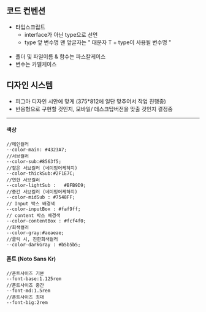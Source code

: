 ## 코드 컨벤션
    
- 타입스크립트
    - interface가 아닌 type으로 선언
    - type 앞 변수명 맨 앞글자는 " 대문자 T + type이 사용될 변수명 "
    <br/>
- 폴더 및 파일이름 & 함수는 파스칼케이스
- 변수는 카멜케이스




## 디자인 시스템

- 피그마 디자인 시안에 맞게 (375*812에 일단 맞추어서 작업 진행중) 
- 반응형으로 구현할 것인지, 모바일/ 데스크탑버전을 맞출 것인지 결정중

---
#### 색상
    //메인컬러
    --color-main: #4323A7;
    //서브컬러
    --color-sub:#8563f5;
    //짙은 서브컬러 (네이밍어케하지)
    --color-thickSub:#2F1E7C;
    //연한 서브컬러
    --color-lightSub :   #BFB9D9;
    //중간 서브컬러 (네이밍어케하지)
    --color-midSub : #7548FF;
    // Input 박스 배경색
    --color-inputBox : #faf9ff;
    // content 박스 배경색 
    --color-contentBox : #fcf4f0;
    //회색컬러
    --color-gray:#aeaeae;
    //클릭 시, 진한회색컬러
    --color-darkGray : #b5b5b5;
    
#### 폰트 (Noto Sans Kr)
    
    
    //폰트사이즈 기본
    --font-base:1.125rem
    //폰트사이즈 중간
    --font-md:1.5rem
    //폰트사이즈 최대
    --font-big:2rem
